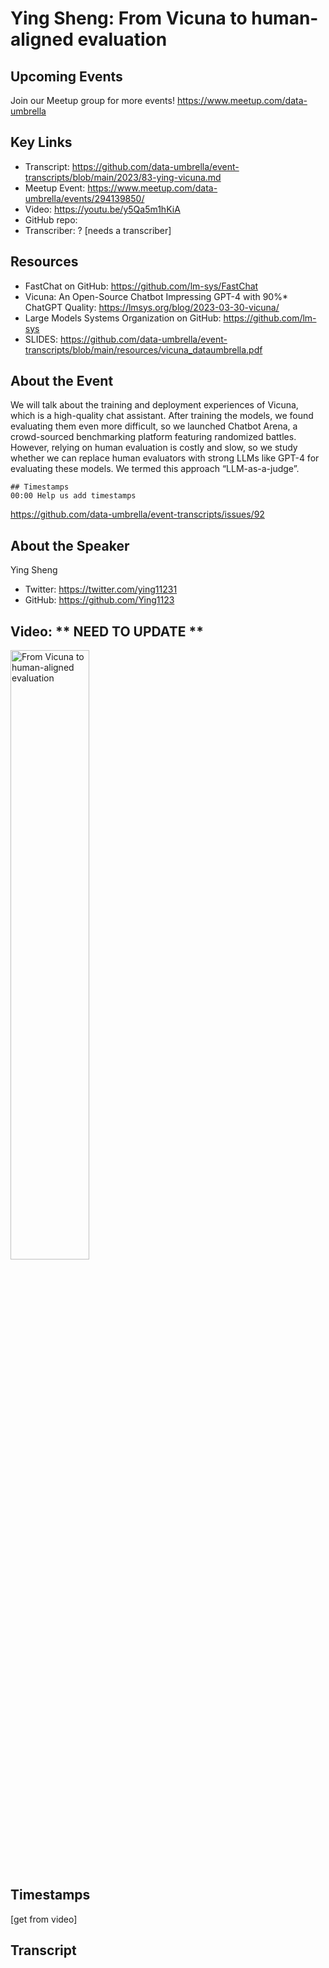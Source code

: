 # Ying Sheng:  From Vicuna to human-aligned evaluation

## Upcoming Events
Join our Meetup group for more events!
https://www.meetup.com/data-umbrella

## Key Links
- Transcript: https://github.com/data-umbrella/event-transcripts/blob/main/2023/83-ying-vicuna.md
- Meetup Event: https://www.meetup.com/data-umbrella/events/294139850/
- Video: https://youtu.be/y5Qa5m1hKiA
- GitHub repo:  
- Transcriber:  ? [needs a transcriber]

## Resources
- FastChat on GitHub: https://github.com/lm-sys/FastChat
- Vicuna: An Open-Source Chatbot Impressing GPT-4 with 90%* ChatGPT Quality: https://lmsys.org/blog/2023-03-30-vicuna/
- Large Models Systems Organization on GitHub: https://github.com/lm-sys
- SLIDES: https://github.com/data-umbrella/event-transcripts/blob/main/resources/vicuna_dataumbrella.pdf

## About the Event
We will talk about the training and deployment experiences of Vicuna, which is a high-quality chat assistant. After training the models, we found evaluating them even more difficult, so we launched Chatbot Arena, a crowd-sourced benchmarking platform featuring randomized battles. However, relying on human evaluation is costly and slow, so we study whether we can replace human evaluators with strong LLMs like GPT-4 for evaluating these models. We termed this approach “LLM-as-a-judge”.


```
## Timestamps
00:00 Help us add timestamps
```
https://github.com/data-umbrella/event-transcripts/issues/92

## About the Speaker
Ying Sheng

- Twitter: https://twitter.com/ying11231  
- GitHub:  https://github.com/Ying1123

## Video:  ** NEED TO UPDATE **
<a href="http://www.youtube.com/watch?feature=player_embedded&v=y5Qa5m1hKiA" target="_blank"><img src="http://img.youtube.com/vi/y5Qa5m1hKiA/0.jpg"
alt="From Vicuna to human-aligned evaluation" width="50%" /></a>

## Timestamps
[get from video]

## Transcript
